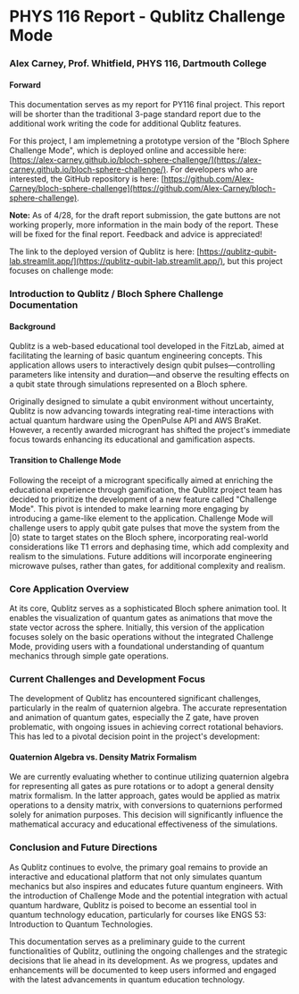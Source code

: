 <script src="https://polyfill.io/v3/polyfill.min.js?features=es6"></script>
<script id="MathJax-script" async src="https://cdn.jsdelivr.net/npm/mathjax@3/es5/tex-mml-chtml.js"></script>

# PHYS 116 Report - Qublitz Challenge Mode

### Alex Carney, Prof. Whitfield, PHYS 116, Dartmouth College

#### Forward

This documentation serves as my report for PY116 final project. This report will be shorter than the traditional 
3-page standard report due to the additional work writing the code for additional Qublitz features. 

For this project, I am implemetning a prototype version of the "Bloch Sphere Challenge Mode", which is deployed online
and accessible here: [https://alex-carney.github.io/bloch-sphere-challenge/](https://alex-carney.github.io/bloch-sphere-challenge/). For developers who are interested, the GitHub
repository is here: [https://github.com/Alex-Carney/bloch-sphere-challenge](https://github.com/Alex-Carney/bloch-sphere-challenge).

**Note:** As of 4/28, for the draft report submission, the gate buttons are not working properly, more information in the 
main body of the report. These will be fixed for the final report. Feedback and advice is appreciated!

The link to the deployed version of Qublitz is here: [https://qublitz-qubit-lab.streamlit.app/](https://qublitz-qubit-lab.streamlit.app/), but this project focuses on challenge mode: 

### Introduction to Qublitz / Bloch Sphere Challenge Documentation

#### Background
Qublitz is a web-based educational tool developed in the FitzLab, aimed at facilitating the learning of basic quantum engineering concepts. This application allows users to interactively design qubit pulses—controlling parameters like intensity and duration—and observe the resulting effects on a qubit state through simulations represented on a Bloch sphere.

Originally designed to simulate a qubit environment without uncertainty, Qublitz is now advancing towards integrating real-time interactions with actual quantum hardware using the OpenPulse API and AWS BraKet. However, a recently awarded microgrant has shifted the project's immediate focus towards enhancing its educational and gamification aspects.

#### Transition to Challenge Mode
Following the receipt of a microgrant specifically aimed at enriching the educational experience through gamification, the Qublitz project team has decided to prioritize the development of a new feature called "Challenge Mode". This pivot is intended to make learning more engaging by introducing a game-like element to the application. Challenge Mode will challenge users to apply qubit gate pulses that move the system from the |0⟩ state to target states on the Bloch sphere, incorporating real-world considerations like T1 errors and dephasing time, which add complexity and realism to the simulations. 
Future additions will incorporate engineering microwave pulses, rather than gates, for additional complexity and realism. 

### Core Application Overview
At its core, Qublitz serves as a sophisticated Bloch sphere animation tool. It enables the visualization of quantum gates as animations that move the state vector across the sphere. Initially, this version of the application focuses solely on the basic operations without the integrated Challenge Mode, providing users with a foundational understanding of quantum mechanics through simple gate operations.

### Current Challenges and Development Focus
The development of Qublitz has encountered significant challenges, particularly in the realm of quaternion algebra. The accurate representation and animation of quantum gates, especially the Z gate, have proven problematic, with ongoing issues in achieving correct rotational behaviors. This has led to a pivotal decision point in the project's development:

#### Quaternion Algebra vs. Density Matrix Formalism
We are currently evaluating whether to continue utilizing quaternion algebra for representing all gates as pure rotations or to adopt a general density matrix formalism. In the latter approach, gates would be applied as matrix operations to a density matrix, with conversions to quaternions performed solely for animation purposes. This decision will significantly influence the mathematical accuracy and educational effectiveness of the simulations.

### Conclusion and Future Directions
As Qublitz continues to evolve, the primary goal remains to provide an interactive and educational platform that not only simulates quantum mechanics but also inspires and educates future quantum engineers. With the introduction of Challenge Mode and the potential integration with actual quantum hardware, Qublitz is poised to become an essential tool in quantum technology education, particularly for courses like ENGS 53: Introduction to Quantum Technologies.

This documentation serves as a preliminary guide to the current functionalities of Qublitz, outlining the ongoing challenges and the strategic decisions that lie ahead in its development. As we progress, updates and enhancements will be documented to keep users informed and engaged with the latest advancements in quantum education technology.